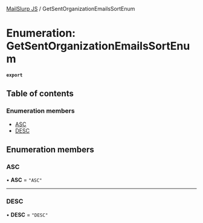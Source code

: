 [MailSlurp JS](../README.md) / GetSentOrganizationEmailsSortEnum

# Enumeration: GetSentOrganizationEmailsSortEnum

**`export`**

## Table of contents

### Enumeration members

- [ASC](GetSentOrganizationEmailsSortEnum.md#asc)
- [DESC](GetSentOrganizationEmailsSortEnum.md#desc)

## Enumeration members

### ASC

• **ASC** = `"ASC"`

___

### DESC

• **DESC** = `"DESC"`
